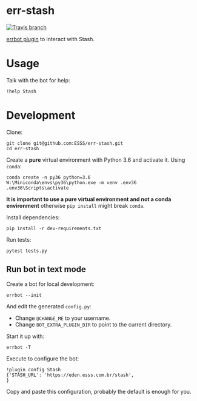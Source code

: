 # err-stash

[![Travis branch](https://img.shields.io/travis/ESSS/err-stash/master.svg)](https://travis-ci.org/ESSS/err-stash/)

[errbot plugin](http://errbot.io/en/latest/) to interact with Stash.

# Usage

Talk with the bot for help:

```
!help Stash
```

# Development

Clone:

```
git clone git@github.com:ESSS/err-stash.git
cd err-stash
```

Create a **pure** virtual environment with Python 3.6 and activate it. Using `conda`:

```
conda create -n py36 python=3.6
W:\Miniconda\envs\py36\python.exe -m venv .env36 
.env36\Scripts\activate
```

**It is important to use a pure virtual environment and not a conda environment** otherwise 
`pip install` might break `conda`.

Install dependencies:

```
pip install -r dev-requirements.txt
```

Run tests:

```
pytest tests.py
```

## Run bot in text mode

Create a bot for local development:

```
errbot --init
```

And edit the generated `config.py`:

* Change `@CHANGE_ME` to your username.
* Change `BOT_EXTRA_PLUGIN_DIR` to point to the current directory.

Start it up with:

```
errbot -T
```

Execute to configure the bot:

```
!plugin config Stash
{'STASH_URL': 'https://eden.esss.com.br/stash',
}
```

Copy and paste this configuration, probably the default is enough for you.
